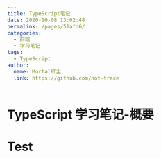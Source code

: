 ```yaml
---
title: TypeScript笔记
date: 2020-10-08 13:02:48
permalink: /pages/51afd6/
categories:
  - 前端
  - 学习笔记
tags:
  - TypeScript
author:
  name: Mortal红尘.
  link: https://github.com/not-trace
---
```

# TypeScript 学习笔记-概要
# Test